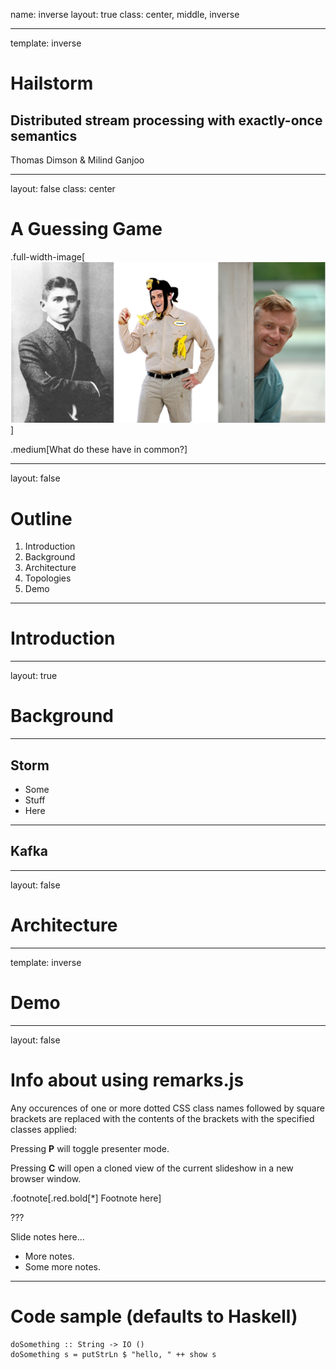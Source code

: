 name: inverse
layout: true
class: center, middle, inverse

---

template: inverse

# Hailstorm

## Distributed stream processing with exactly-once semantics

Thomas Dimson & Milind Ganjoo

---

layout: false
class: center

# A Guessing Game

.full-width-image[![Alt text](in_common.png)]

.medium[What do these have in common?]

---

layout: false

# Outline

1. Introduction
2. Background
3. Architecture
4. Topologies
5. Demo

---

# Introduction

---

layout: true

# Background

---

## Storm

* Some
* Stuff
* Here

---

## Kafka

---

layout: false

# Architecture

---

template: inverse

# Demo

---

layout: false

# Info about using remarks.js

<!-- TODO: delele -->

Any occurences of one or more dotted CSS class names followed by square brackets are replaced with the contents of the brackets with the specified classes applied:

Pressing __P__ will toggle presenter mode.

Pressing __C__ will open a cloned view of the current slideshow in a new
browser window.

.footnote[.red.bold[*] Footnote here]

???

Slide notes here...

- More notes.
- Some more notes.

---

# Code sample (defaults to Haskell)

```
doSomething :: String -> IO ()
doSomething s = putStrLn $ "hello, " ++ show s
```
